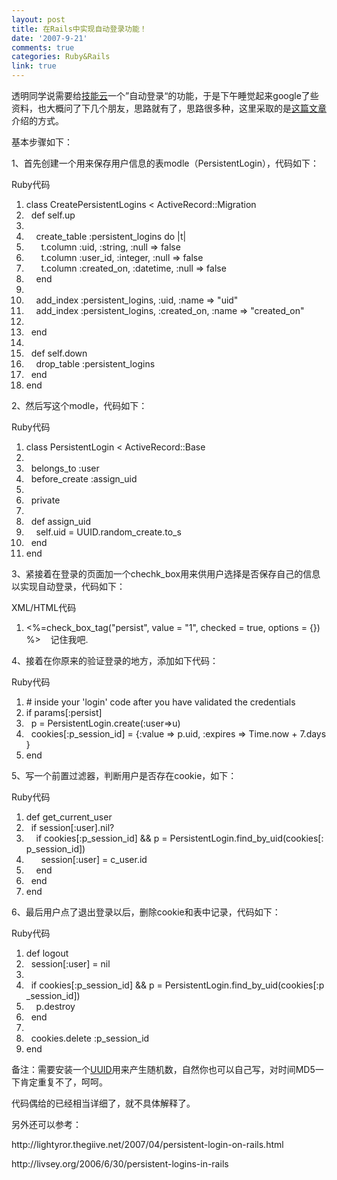 ```yaml
---
layout: post
title: 在Rails中实现自动登录功能！
date: '2007-9-21'
comments: true
categories: Ruby&Rails
link: true
---
```

<p>透明同学说需要给<a href="http://www.itechtag.com/">技能云</a>一个&rdquo;自动登录&ldquo;的功能，于是下午睡觉起来google了些资料，也大概问了下几个朋友，思路就有了，思路很多种，这里采取的是<a href="http://livsey.org/2006/6/30/persistent-logins-in-rails">这篇文章</a>介绍的方式。</p>
<p>基本步骤如下：</p>
<p>1、首先创建一个用来保存用户信息的表modle（<span class="cl">PersistentLogin</span>），代码如下：</p>
<div class="codeText">
<div class="codeHead">Ruby代码</div>
<ol start="1" class="dp-rb">
    <li class="alt"><span><span class="keyword">class</span><span>&nbsp;CreatePersistentLogins&nbsp;&lt;&nbsp;ActiveRecord::Migration&nbsp;&nbsp;</span></span></li>
    <li class=""><span>&nbsp;&nbsp;<span class="keyword">def</span><span>&nbsp;</span><span class="keyword">self</span><span>.up&nbsp;&nbsp;</span></span></li>
    <li class="alt"><span>&nbsp;&nbsp;&nbsp;&nbsp;</span></li>
    <li class=""><span>&nbsp;&nbsp;&nbsp;&nbsp;create_table&nbsp;<span class="symbol">:persistent_logins</span><span>&nbsp;</span><span class="keyword">do</span><span>&nbsp;|t|&nbsp;&nbsp;</span></span></li>
    <li class="alt"><span>&nbsp;&nbsp;&nbsp;&nbsp;&nbsp;&nbsp;t.column&nbsp;<span class="symbol">:uid</span><span>,&nbsp;</span><span class="symbol">:string</span><span>,&nbsp;</span><span class="symbol">:null</span><span>&nbsp;=&gt;&nbsp;</span><span class="keyword">false</span><span>&nbsp;&nbsp;</span></span></li>
    <li class=""><span>&nbsp;&nbsp;&nbsp;&nbsp;&nbsp;&nbsp;t.column&nbsp;<span class="symbol">:user_id</span><span>,&nbsp;</span><span class="symbol">:integer</span><span>,&nbsp;</span><span class="symbol">:null</span><span>&nbsp;=&gt;&nbsp;</span><span class="keyword">false</span><span>&nbsp;&nbsp;</span></span></li>
    <li class="alt"><span>&nbsp;&nbsp;&nbsp;&nbsp;&nbsp;&nbsp;t.column&nbsp;<span class="symbol">:created_on</span><span>,&nbsp;</span><span class="symbol">:datetime</span><span>,&nbsp;</span><span class="symbol">:null</span><span>&nbsp;=&gt;&nbsp;</span><span class="keyword">false</span><span>&nbsp;&nbsp;</span></span></li>
    <li class=""><span>&nbsp;&nbsp;&nbsp;&nbsp;<span class="keyword">end</span><span>&nbsp;&nbsp;</span></span></li>
    <li class="alt"><span>&nbsp;&nbsp;&nbsp;&nbsp;&nbsp;&nbsp;&nbsp;&nbsp;&nbsp;&nbsp;</span></li>
    <li class=""><span>&nbsp;&nbsp;&nbsp;&nbsp;add_index&nbsp;<span class="symbol">:persistent_logins</span><span>,&nbsp;</span><span class="symbol">:uid</span><span>,&nbsp;</span><span class="symbol">:name</span><span>&nbsp;=&gt;&nbsp;</span><span class="string">&quot;uid&quot;</span><span>&nbsp;&nbsp;</span></span></li>
    <li class="alt"><span>&nbsp;&nbsp;&nbsp;&nbsp;add_index&nbsp;<span class="symbol">:persistent_logins</span><span>,&nbsp;</span><span class="symbol">:created_on</span><span>,&nbsp;</span><span class="symbol">:name</span><span>&nbsp;=&gt;&nbsp;</span><span class="string">&quot;created_on&quot;</span><span>&nbsp;&nbsp;&nbsp;&nbsp;&nbsp;&nbsp;</span></span></li>
    <li class=""><span>&nbsp;&nbsp;&nbsp;&nbsp;&nbsp;&nbsp;</span></li>
    <li class="alt"><span>&nbsp;&nbsp;<span class="keyword">end</span><span>&nbsp;&nbsp;</span></span></li>
    <li class=""><span>&nbsp;&nbsp;</span></li>
    <li class="alt"><span>&nbsp;&nbsp;<span class="keyword">def</span><span>&nbsp;</span><span class="keyword">self</span><span>.down&nbsp;&nbsp;</span></span></li>
    <li class=""><span>&nbsp;&nbsp;&nbsp;&nbsp;drop_table&nbsp;<span class="symbol">:persistent_logins</span><span>&nbsp;&nbsp;</span></span></li>
    <li class="alt"><span>&nbsp;&nbsp;<span class="keyword">end</span><span>&nbsp;&nbsp;</span></span></li>
    <li class=""><span><span class="keyword">end</span><span>&nbsp;&nbsp;</span></span></li>
</ol>
</div>
<p>2、然后写这个modle，代码如下：</p>
<div class="codeText">
<div class="codeHead">Ruby代码</div>
<ol start="1" class="dp-rb">
    <li class="alt"><span><span class="keyword">class</span><span>&nbsp;PersistentLogin&nbsp;&lt;&nbsp;ActiveRecord::Base&nbsp;&nbsp;</span></span></li>
    <li class=""><span>&nbsp;&nbsp;&nbsp;&nbsp;</span></li>
    <li class="alt"><span>&nbsp;&nbsp;belongs_to&nbsp;<span class="symbol">:user</span><span>&nbsp;&nbsp;</span></span></li>
    <li class=""><span>&nbsp;&nbsp;before_create&nbsp;<span class="symbol">:assign_uid</span><span>&nbsp;&nbsp;</span></span></li>
    <li class="alt"><span>&nbsp;&nbsp;&nbsp;&nbsp;</span></li>
    <li class=""><span>&nbsp;&nbsp;private&nbsp;&nbsp;</span></li>
    <li class="alt"><span>&nbsp;&nbsp;&nbsp;&nbsp;</span></li>
    <li class=""><span>&nbsp;&nbsp;<span class="keyword">def</span><span>&nbsp;assign_uid&nbsp;&nbsp;</span></span></li>
    <li class="alt"><span>&nbsp;&nbsp;&nbsp;&nbsp;<span class="keyword">self</span><span>.uid&nbsp;=&nbsp;UUID.random_create.to_s&nbsp;&nbsp;</span></span></li>
    <li class=""><span>&nbsp;&nbsp;<span class="keyword">end</span><span>&nbsp;&nbsp;</span></span></li>
    <li class="alt"><span><span class="keyword">end</span><span>&nbsp;&nbsp;</span></span></li>
</ol>
</div>
<p>3、紧接着在登录的页面加一个chechk_box用来供用户选择是否保存自己的信息以实现自动登录，代码如下：</p>
<div class="codeText">
<div class="codeHead">XML/HTML代码</div>
<ol start="1" class="dp-xml">
    <li class="alt"><span><span class="tag">&lt;</span><span>%=check_box_tag(&quot;persist&quot;,&nbsp;</span><span class="attribute">value</span><span>&nbsp;=&nbsp;</span><span class="attribute-value">&quot;1&quot;</span><span>,&nbsp;</span><span class="attribute">checked</span><span>&nbsp;=&nbsp;</span><span class="attribute-value">true</span><span>,&nbsp;</span><span class="attribute">options</span><span>&nbsp;=&nbsp;{})%</span><span class="tag">&gt;</span><span>&nbsp;&nbsp;&nbsp;&nbsp;记住我吧.&nbsp;&nbsp;</span></span></li>
</ol>
</div>
<p>4、接着在你原来的验证登录的地方，添加如下代码：</p>
<div class="codeText">
<div class="codeHead">Ruby代码</div>
<ol start="1" class="dp-rb">
    <li class="alt"><span><span class="comment">#&nbsp;inside&nbsp;your&nbsp;'login'&nbsp;code&nbsp;after&nbsp;you&nbsp;have&nbsp;validated&nbsp;the&nbsp;credentials</span><span>&nbsp;&nbsp;</span></span></li>
    <li class=""><span><span class="keyword">if</span><span>&nbsp;params[</span><span class="symbol">:persist</span><span>]&nbsp;&nbsp;</span></span></li>
    <li class="alt"><span>&nbsp;&nbsp;p&nbsp;=&nbsp;PersistentLogin.create(<span class="symbol">:user</span><span>=&gt;u)&nbsp;&nbsp;</span></span></li>
    <li class=""><span>&nbsp;&nbsp;cookies[<span class="symbol">:p_session_id</span><span>]&nbsp;=&nbsp;{</span><span class="symbol">:value</span><span>&nbsp;=&gt;&nbsp;p.uid,&nbsp;</span><span class="symbol">:expires</span><span>&nbsp;=&gt;&nbsp;</span><span class="builtin">Time</span><span>.now&nbsp;+&nbsp;7.days}&nbsp;&nbsp;</span></span></li>
    <li class="alt"><span><span class="keyword">end</span><span>&nbsp;&nbsp;</span></span></li>
</ol>
</div>
<p>5、写一个前置过滤器，判断用户是否存在cookie，如下：</p>
<div class="codeText">
<div class="codeHead">Ruby代码</div>
<ol start="1" class="dp-rb">
    <li class="alt"><span><span class="keyword">def</span><span>&nbsp;get_current_user&nbsp;&nbsp;</span></span></li>
    <li class=""><span>&nbsp;&nbsp;<span class="keyword">if</span><span>&nbsp;session[</span><span class="symbol">:user</span><span>].</span><span class="keyword">nil</span><span>?&nbsp;&nbsp;</span></span></li>
    <li class="alt"><span>&nbsp;&nbsp;&nbsp;&nbsp;<span class="keyword">if</span><span>&nbsp;cookies[</span><span class="symbol">:p_session_id</span><span>]&nbsp;&amp;&amp;&nbsp;p&nbsp;=&nbsp;PersistentLogin.find_by_uid(cookies[</span><span class="symbol">:p_session_id</span><span>])&nbsp;&nbsp;</span></span></li>
    <li class=""><span>&nbsp;&nbsp;&nbsp;&nbsp;&nbsp;&nbsp;session[<span class="symbol">:user</span><span>]&nbsp;=&nbsp;c_user.id&nbsp;&nbsp;</span></span></li>
    <li class="alt"><span>&nbsp;&nbsp;&nbsp;&nbsp;<span class="keyword">end</span><span>&nbsp;&nbsp;</span></span></li>
    <li class=""><span>&nbsp;&nbsp;<span class="keyword">end</span><span>&nbsp;&nbsp;</span></span></li>
    <li class="alt"><span><span class="keyword">end</span><span>&nbsp;&nbsp;</span></span></li>
</ol>
</div>
<p>6、最后用户点了退出登录以后，删除cookie和表中记录，代码如下：</p>
<div class="codeText">
<div class="codeHead">Ruby代码</div>
<ol start="1" class="dp-rb">
    <li class="alt"><span><span class="keyword">def</span><span>&nbsp;logout&nbsp;&nbsp;</span></span></li>
    <li class=""><span>&nbsp;&nbsp;session[<span class="symbol">:user</span><span>]&nbsp;=&nbsp;</span><span class="keyword">nil</span><span>&nbsp;&nbsp;</span></span></li>
    <li class="alt"><span>&nbsp;&nbsp;&nbsp;&nbsp;</span></li>
    <li class=""><span>&nbsp;&nbsp;<span class="keyword">if</span><span>&nbsp;cookies[</span><span class="symbol">:p_session_id</span><span>]&nbsp;&amp;&amp;&nbsp;p&nbsp;=&nbsp;PersistentLogin.find_by_uid(cookies[</span><span class="symbol">:p_session_id</span><span>])&nbsp;&nbsp;</span></span></li>
    <li class="alt"><span>&nbsp;&nbsp;&nbsp;&nbsp;p.destroy&nbsp;&nbsp;</span></li>
    <li class=""><span>&nbsp;&nbsp;<span class="keyword">end</span><span>&nbsp;&nbsp;</span></span></li>
    <li class="alt"><span>&nbsp;&nbsp;</span></li>
    <li class=""><span>&nbsp;&nbsp;cookies.delete&nbsp;<span class="symbol">:p_session_id</span><span>&nbsp;&nbsp;&nbsp;</span></span></li>
    <li class="alt"><span><span class="keyword">end</span><span>&nbsp;&nbsp;</span></span></li>
</ol>
</div>
<p>备注：需要安装一个<a href="http://rubyforge.org/projects/uuidtools/">UUID</a>用来产生随机数，自然你也可以自己写，对时间MD5一下肯定重复不了，呵呵。</p>
<p>代码偶给的已经相当详细了，就不具体解释了。</p>
<p>另外还可以参考：</p>
<p>http://lightyror.thegiive.net/2007/04/persistent-login-on-rails.html</p>
<p>http://livsey.org/2006/6/30/persistent-logins-in-rails</p>
